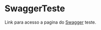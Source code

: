 # SwaggerTeste

Link para acesso a pagina do [Swagger](https://swagger-teste.herokuapp.com/swagger-ui.html) teste. 
